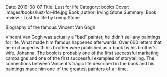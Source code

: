 Date: 2019-08-07
Title: Lust for life
Category: books
Cover: images/books/lust-for-life.jpg
Book_author: Irving Stone
Summary: Book review - Lust for life by Irving Stone

Biography of the famous Vincent Van Gogh.     

Vincent Van Gogh was actually a "bad" painter, he didn't sell any paintings for life. 
What made him famous happened afterwards. 
Over 600 letters that he exchanged with his brother were published as a book by his 
brother's wife, Johanna. 
The book is probably one of the first successful marketing campaigns and one of the first 
successful examples of storytelling. The connections between Vincent's tragic life 
described in the book and his paintings made him one of the greatest painters of all time.